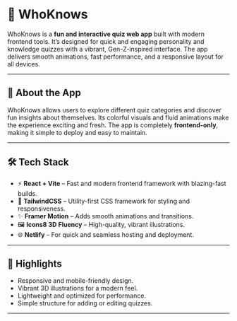 # 🎉 WhoKnows

WhoKnows is a **fun and interactive quiz web app** built with modern frontend tools. It’s designed for 
quick and engaging personality and knowledge quizzes with a vibrant, Gen-Z-inspired interface. The app 
delivers smooth animations, fast performance, and a responsive layout for all devices.

---

## 📝 About the App
WhoKnows allows users to explore different quiz categories and discover fun insights about themselves. 
Its colorful visuals and fluid animations make the experience exciting and fresh. The app is completely 
**frontend-only**, making it simple to deploy and easy to maintain.

---

## 🛠️ Tech Stack
- ⚡ **React + Vite** – Fast and modern frontend framework with blazing-fast builds.  
- 🎨 **TailwindCSS** – Utility-first CSS framework for styling and responsiveness.  
- ✨ **Framer Motion** – Adds smooth animations and transitions.  
- 🖼 **Icons8 3D Fluency** – High-quality, vibrant illustrations.  
- 🌐 **Netlify** – For quick and seamless hosting and deployment.  

---

## 🚀 Highlights
- Responsive and mobile-friendly design.  
- Vibrant 3D illustrations for a modern feel.  
- Lightweight and optimized for performance.  
- Simple structure for adding or editing quizzes.  

---
